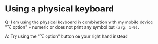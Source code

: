 # Using a physical keyboard

Q: I am using the physical keyboard in combination with my mobile device "⌥ option" + numeric or does not print any symbol but `(arg: 1-9)`.

A: Try using the "⌥ option" button on your right hand instead
